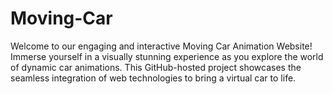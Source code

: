 # Moving-Car
 Welcome to our engaging and interactive Moving Car Animation Website! Immerse yourself in a visually stunning experience as you explore the world of dynamic car animations. This GitHub-hosted project showcases the seamless integration of web technologies to bring a virtual car to life.
